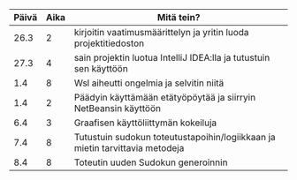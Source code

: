 Päivä | Aika | Mitä tein?
----- | ---- | ----------
26.3 | 2 | kirjoitin vaatimusmäärittelyn ja yritin luoda projektitiedoston
27.3 | 4 | sain projektin luotua IntelliJ IDEA:lla ja tutustuin sen käyttöön
1.4  | 8 | Wsl aiheutti ongelmia ja selvitin niitä
1.4  | 2 | Päädyin käyttämään etätyöpöytää ja siirryin NetBeansin käyttöön
6.4 | 3 | Graafisen käyttöliittymän kokeiluja
7.4 | 8 | Tutustuin sudokun toteutustapoihin/logiikkaan ja mietin tarvittavia metodeja
8.4 | 8 | Toteutin uuden Sudokun generoinnin
